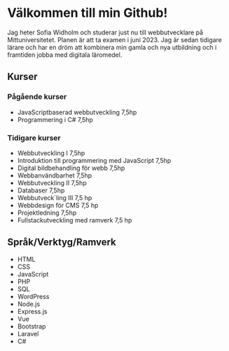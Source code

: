 # Välkommen till min Github!

Jag heter Sofia Widholm och studerar just nu till webbutvecklare på Mittuniversitetet. Planen är att ta examen i juni 2023.
Jag är sedan tidigare lärare och har en dröm att kombinera min gamla och nya utbildning och i framtiden jobba med digitala läromedel.

## Kurser
### Pågående kurser
- JavaScriptbaserad webbutveckling 7,5hp
- Programmering i C# 7,5hp

### Tidigare kurser
- Webbutveckling I 7,5hp
- Introduktion till programmering med JavaScript 7,5hp
- Digital bildbehandling för webb 7,5hp
- Webbanvändbarhet 7,5hp
- Webbutveckling II 7,5hp 
- Databaser 7,5hp
- Webbutveck´ling III 7,5 hp
- Webbdesign för CMS 7,5 hp
- Projektledning 7,5hp
- Fullstackutveckling med ramverk 7,5 hp

## Språk/Verktyg/Ramverk
- HTML
- CSS
- JavaScript
- PHP
- SQL
- WordPress
- Node.js
- Express.js
- Vue
- Bootstrap
- Laravel
- C#

